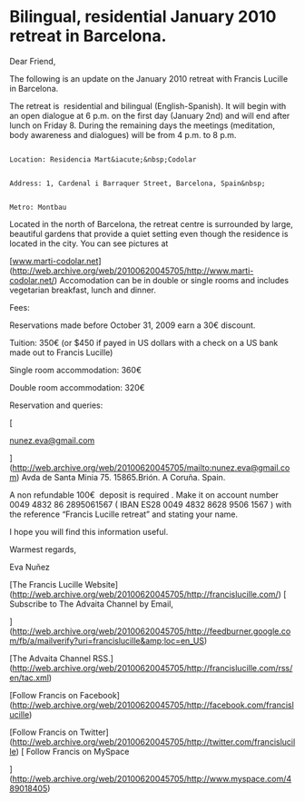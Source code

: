 # Bilingual, residential January 2010 retreat in Barcelona.

    

        

            

        

        

            

            

                

                    

                        

                        

                            

                                

                                    

                                    

                                        

                                            

                                                

                                                

                                                    

                                                        

                                                            

                                                            

                                                                

                                                                    

                                                                        

                                                                        

                                                                        

Dear Friend,

The following is an update on the January 2010 retreat with Francis Lucille in Barcelona.

The retreat is&nbsp;&nbsp;residential and bilingual (English-Spanish). It&nbsp;will begin with an open dialogue at 6 p.m. on the first day (January 2nd) and will end after lunch on Friday 8. During the remaining days the meetings (meditation, body awareness and dialogues) will be from 4 p.m. to 8 p.m.&nbsp;  

                                                                        Location: Residencia Mart&iacute;&nbsp;Codolar  

                                                                        Address: 1, Cardenal i Barraquer Street, Barcelona, Spain&nbsp;  

                                                                        Metro: Montbau  

                                                                        

Located in the north of Barcelona, the retreat centre is surrounded by large, beautiful gardens that provide a quiet setting even though the residence is located in the city. You can see pictures&nbsp;at&nbsp;

[www.marti-codolar.net] (http://web.archive.org/web/20100620045705/http://www.marti-codolar.net/)
Accomodation can be in double or single rooms and includes vegetarian breakfast, lunch and dinner.&nbsp;
                                                                        

                                                                        

                                                                        

                                                                        

Fees:  

                                                                        

Reservations made before October 31, 2009 earn a 30&euro; discount.  

                                                                        

Tuition: 350&euro; (or $450 if payed in US dollars with a check on a US bank made out to Francis Lucille)  

                                                                        

Single room accommodation: 360&euro;  

                                                                        

Double room accommodation: 320&euro;&nbsp;  

                                                                        

Reservation and queries:  

                                                                        

[

nunez.eva@gmail.com

](http://web.archive.org/web/20100620045705/mailto:nunez.eva@gmail.com)&nbsp;Avda de Santa Minia 75. 15865.Bri&oacute;n. A Coru&ntilde;a. Spain.

A non refundable 100&euro;&nbsp; deposit is required . Make it on account number 0049 4832 86 2895061567 ( IBAN ES28 0049 4832 8628 9506 1567 ) with the reference &ldquo;Francis Lucille retreat&rdquo; and stating your name.&nbsp;  

                                                                        

I hope you will find this information useful.

Warmest regards,

Eva Nu&ntilde;ez

                                                                        

[The Francis Lucille Website] (http://web.archive.org/web/20100620045705/http://francislucille.com/)
[
Subscribe to The Advaita Channel by Email,

](http://web.archive.org/web/20100620045705/http://feedburner.google.com/fb/a/mailverify?uri=francislucille&amp;loc=en_US)
&nbsp;  
                                                                        

[The Advaita Channel RSS.] (http://web.archive.org/web/20100620045705/http://francislucille.com/rss/en/tac.xml)

[Follow Francis on Facebook] (http://web.archive.org/web/20100620045705/http://facebook.com/francislucille)

[Follow Francis on Twitter] (http://web.archive.org/web/20100620045705/http://twitter.com/francislucille)
[
Follow Francis on MySpace

](http://web.archive.org/web/20100620045705/http://www.myspace.com/489018405)

                                                                        

                                                                        

                                                                        

                                                                        

                                                                        

                                                                        

                                                                    

                                                                

                                                            

                                                            

                                                        

                                                    

                                                

                                                

                                            

                                        

                                    

                                    

                                

                            

                        

                        

                    

                

            

            

        

        

            

        

    

